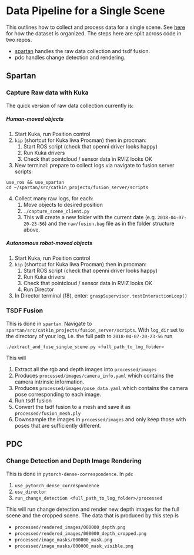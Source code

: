 # Data Pipeline for a Single Scene

This outlines how to collect and process data for a single scene. See [here](dataset_organization.md) for how the dataset is organized. The steps here are split across code in two repos.
- [spartan](https://github.com/RobotLocomotion/spartan) handles the raw data collection and tsdf fusion.
- pdc handles change detection and rendering.

## Spartan

### Capture Raw data with Kuka

The quick version of raw data collection currently is:

##### Human-moved objects

1. Start Kuka, run Position control
2. `kip` (shortcut for Kuka Iiwa Procman) then in procman: 
    1. Start ROS script (check that openni driver looks happy)
    2. Run Kuka drivers
    3. Check that pointcloud / sensor data in RVIZ looks OK
3. New terminal: prepare to collect logs via navigate to fusion server scripts:
```
use_ros && use_spartan
cd ~/spartan/src/catkin_projects/fusion_server/scripts
```
4. Collect many raw logs, for each:
    1. Move objects to desired position
    2. `./capture_scene_client.py`
    3. This will create a new folder with the current date (e.g. `2018-04-07-20-23-56`) and the `raw/fusion.bag` file as in the folder structure above.

##### Autonomous robot-moved objects

1. Start Kuka, run Position control
2. `kip` (shortcut for Kuka Iiwa Procman) then in procman: 
    1. Start ROS script (check that openni driver looks happy)
    2. Run Kuka drivers
    3. Check that pointcloud / sensor data in RVIZ looks OK
    4. Run Director
3. In Director terminal (f8), enter: `graspSupervisor.testInteractionLoop()`

### TSDF Fusion
This is done in `spartan`. Navigate to `spartan/src/catkin_projects/fusion_server/scripts`. With `log_dir` set to the directory of your log, i.e. the full path to `2018-04-07-20-23-56` run 

```
./extract_and_fuse_single_scene.py <full_path_to_log_folder>
```


This will

1. Extract all the rgb and depth images into `processed/images`
2. Produces `processed/images/camera_info.yaml` which contains the camera intrinsic information.
2. Produces `processed/images/pose_data.yaml` which contains the camera pose corresponding to each image.
2. Run tsdf fusion
3. Convert the tsdf fusion to a mesh and save it as `processed/fusion_mesh.ply`
4. Downsample the images in `processed/images` and only keep those with poses that are sufficiently different.

## PDC

### Change Detection and Depth Image Rendering
This is done in `pytorch-dense-correspondence`. In `pdc`

1. `use_pytorch_dense_correspondence`
2. `use_director`
3. `run_change_detection <full_path_to_log_folder>/processed`

This will run change detection and render new depth images for the full scene and the cropped scene. The data that is produced by this step is

- `processed/rendered_images/000000_depth.png`
- `processed/rendered_images/000000_depth_cropped.png`
- `processed/image_masks/000000_mask.png`
- `processed/image_masks/000000_mask_visible.png`

